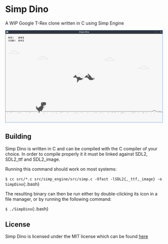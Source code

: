 # Simp Dino

A WIP Google T-Rex clone written in C using Simp Engine

![Game screenshot](images/GameScreenshot.png)

## Building

Simp Dino is written in C and can be compiled with the C compiler of your choice. In order to compile properly it it must be linked against SDL2, SDL2_ttf and SDL2_image.

Running this command should work on most systems:

`$ cc src/*.c src/simp_engine/src/simp.c -Ofast -lSDL2{,_ttf,_image} -o SimpDino`{:.bash}

The resulting binary can then be run either by double-clicking its icon in a file manager, or by running the following command:

`$ ./SimpDino`{:.bash}

## License

Simp Dino is licensed under the MIT license which can be found [here](LICENSE)

